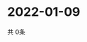 # 2022-01-09
  共 0条

  <!-- BEGIN -->
  <!-- 最后更新时间Sun Jan 09 2022 10:04:07 GMT+0000 (Coordinated Universal Time) -->
  
  <!-- END -->
  
  